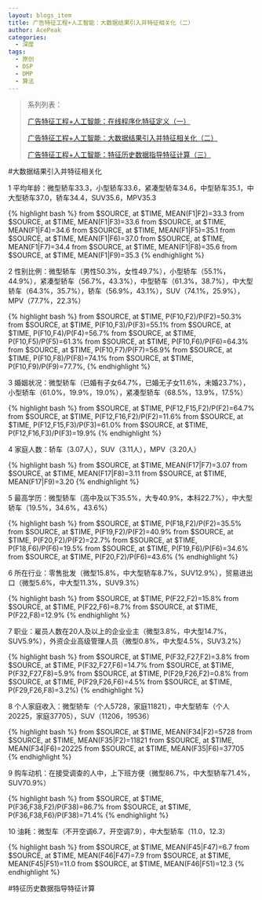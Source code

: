 ```yaml
---
layout: blogs_item
title: 广告特征工程+人工智能：大数据结果引入并特征相关化（二）
author: AcePeak
categories:
  - 深度
tags:
  - 原创
  - DSP
  - DMP
  - 算法
---
```


> 系列列表：
>
> [广告特征工程+人工智能：在线程序化特征定义（一）]({{site.url}}/blogs/2012/07/28/algorithm-ad-feature-online-feature-definition/)
>
> [广告特征工程+人工智能：大数据结果引入并特征相关化（二）]({{site.url}}/blogs/2012/07/30/algorithm-ad-feature-bigdata-reference-inputs/)
>
> [广告特征工程+人工智能：特征历史数据指导特征计算（三）]({{site.url}}/blogs/2012/08/01/algorithm-ad-feature-history-teach/)


#大数据结果引入并特征相关化

1 平均年龄：微型轿车33.3，小型轿车33.6，紧凑型轿车34.6，中型轿车35.1，中大型轿车37.0，轿车34.4，SUV35.6，MPV35.3

{% highlight bash %}
from $SOURCE, at $TIME, MEAN(F1|F2)=33.3
from $SOURCE, at $TIME, MEAN(F1|F3)=33.6
from $SOURCE, at $TIME, MEAN(F1|F4)=34.6
from $SOURCE, at $TIME, MEAN(F1|F5)=35.1
from $SOURCE, at $TIME, MEAN(F1|F6)=37.0
from $SOURCE, at $TIME, MEAN(F1|F7)=34.4
from $SOURCE, at $TIME, MEAN(F1|F8)=35.6
from $SOURCE, at $TIME, MEAN(F1|F9)=35.3
{% endhighlight %}


2 性别比例：微型轿车（男性50.3%，女性49.7%），小型轿车（55.1%，44.9%），紧凑型轿车（56.7%，43.3%），中型轿车（61.3%，38.7%），中大型轿车（64.3%，35.7%），轿车（56.9%，43.1%），SUV（74.1%，25.9%），MPV（77.7%，22.3%）

{% highlight bash %}
from $SOURCE, at $TIME, P(F10,F2)/P(F2)=50.3%
from $SOURCE, at $TIME, P(F10,F3)/P(F3)=55.1%
from $SOURCE, at $TIME, P(F10,F4)/P(F4)=56.7%
from $SOURCE, at $TIME, P(F10,F5)/P(F5)=61.3%
from $SOURCE, at $TIME, P(F10,F6)/P(F6)=64.3%
from $SOURCE, at $TIME, P(F10,F7)/P(F7)=56.9%
from $SOURCE, at $TIME, P(F10,F8)/P(F8)=74.1%
from $SOURCE, at $TIME, P(F10,F9)/P(F9)=77.7%,
{% endhighlight %}

3 婚姻状况：微型轿车（已婚有子女64.7%，已婚无子女11.6%，未婚23.7%），小型轿车（61.0%，19.9%，19.0%），紧凑型轿车（68.5%，13.9%，17.5%）

{% highlight bash %}
from $SOURCE, at $TIME, P(F12,F15,F2)/P(F2)=64.7%
from $SOURCE, at $TIME, P(F12,F16,F2)/P(F2)=11.6%
from $SOURCE, at $TIME, P(F12,F15,F3)/P(F3)=61.0%
from $SOURCE, at $TIME, P(F12,F16,F3)/P(F3)=19.9%
{% endhighlight %}

4 家庭人数：轿车（3.07人），SUV（3.11人），MPV（3.20人）

{% highlight bash %}
from $SOURCE, at $TIME, MEAN(F17|F7)=3.07
from $SOURCE, at $TIME, MEAN(F17|F8)=3.11
from $SOURCE, at $TIME, MEAN(F17|F9)=3.20
{% endhighlight %}

5 最高学历：微型轿车（高中及以下35.5%，大专40.9%，本科22.7%），中大型轿车（19.5%，34.6%，43.6%）

{% highlight bash %}
from $SOURCE, at $TIME, P(F18,F2)/P(F2)=35.5%
from $SOURCE, at $TIME, P(F19,F2)/P(F2)=40.9%
from $SOURCE, at $TIME, P(F20,F2)/P(F2)=22.7%
from $SOURCE, at $TIME, P(F18,F6)/P(F6)=19.5%
from $SOURCE, at $TIME, P(F19,F6)/P(F6)=34.6%
from $SOURCE, at $TIME, P(F20,F2)/P(F6)=43.6%
{% endhighlight %}

6 所在行业：零售批发（微型15.8%，中大型轿车8.7%，SUV12.9%），贸易进出口（微型5.6%，中大型11.3%，SUV9.3%）

{% highlight bash %}
from $SOURCE, at $TIME, P(F22,F2)=15.8%
from $SOURCE, at $TIME, P(F22,F6)=8.7%
from $SOURCE, at $TIME, P(F22,F8)=12.9%
{% endhighlight %}

7 职业：雇员人数在20人及以上的企业业主（微型3.8%，中大型14.7%，SUV5.9%），外资企业高级管理人员（微型0.8%，中大型4.5%，SUV3.2%）

{% highlight bash %}
from $SOURCE, at $TIME, P(F32,F27,F2)=3.8%
from $SOURCE, at $TIME, P(F32,F27,F6)=14.7%
from $SOURCE, at $TIME, P(F32,F27,F8)=5.9%
from $SOURCE, at $TIME, P(F29,F26,F2)=0.8%
from $SOURCE, at $TIME, P(F29,F26,F6)=4.5%
from $SOURCE, at $TIME, P(F29,F26,F8)=3.2%)
{% endhighlight %}

8 个人家庭收入：微型轿车（个人5728，家庭11821），中大型轿车（个人20225，家庭37705），SUV（11206，19536）

{% highlight bash %}
from $SOURCE, at $TIME, MEAN(F34|F2)=5728
from $SOURCE, at $TIME, MEAN(F35|F2)=11821
from $SOURCE, at $TIME, MEAN(F34|F6)=20225
from $SOURCE, at $TIME, MEAN(F35|F6)=37705
{% endhighlight %}

9 购车动机：在接受调查的人中，上下班方便（微型86.7%，中大型轿车71.4%，SUV70.9%）

{% highlight bash %}
from $SOURCE, at $TIME, P(F36,F38,F2)/P(F38)=86.7%
from $SOURCE, at $TIME, P(F36,F38,F6)/P(F38)=71.4%
{% endhighlight %}

10 油耗：微型车（不开空调6.7，开空调7.9），中大型轿车（11.0，12.3）

{% highlight bash %}
from $SOURCE, at $TIME, MEAN(F45|F47)=6.7
from $SOURCE, at $TIME, MEAN(F46|F47)=7.9
from $SOURCE, at $TIME, MEAN(F45|F51)=11.0
from $SOURCE, at $TIME, MEAN(F46|F51)=12.3
{% endhighlight %}


#特征历史数据指导特征计算
